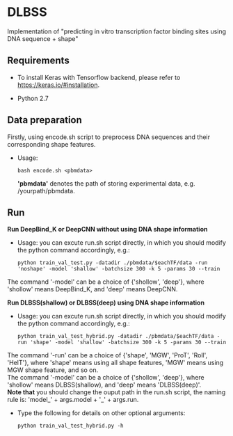 # DLBSS
Implementation of "predicting in vitro transcription factor binding sites using DNA sequence + shape"

## Requirements

+ To install Keras with Tensorflow backend, please refer to https://keras.io/#installation. 

+ Python 2.7

## Data preparation
Firstly, using encode.sh script to preprocess DNA sequences and their corresponding shape features.
+ Usage:
  ```
  bash encode.sh <pbmdata>
  ```
  **'pbmdata'** denotes the path of storing experimental data, e.g. /yourpath/pbmdata.

## Run 
**Run DeepBind_K or DeepCNN without using DNA shape information**
+ Usage: you can excute run.sh script directly, in which you should modify the python command accordingly, e.g.:
  ```
  python train_val_test.py -datadir ./pbmdata/$eachTF/data -run 'noshape' -model 'shallow' -batchsize 300 -k 5 -params 30 --train
  ```
 The command '-model' can be a choice of {'shollow', 'deep'}, where 'shollow' means DeepBind_K, and 'deep' means DeepCNN.
 
**Run DLBSS(shallow) or DLBSS(deep) using DNA shape information**
+ Usage: you can excute run.sh script directly, in which you should modify the python command accordingly, e.g.:
  ```
  python train_val_test_hybrid.py -datadir ./pbmdata/$eachTF/data -run 'shape' -model 'shallow' -batchsize 300 -k 5 -params 30 --train
  ```
The command '-run' can be a choice of {'shape', 'MGW', 'ProT', 'Roll', 'HelT'}, where 'shape' means using all shape features, 'MGW' means using MGW shape feature, and so on.<br />
The command '-model' can be a choice of {'shollow', 'deep'}, where 'shollow' means DLBSS(shallow), and 'deep' means 'DLBSS(deep)'.<br />
**Note that** you should change the ouput path in the run.sh script, the naming rule is: 'model_' + args.model + '_' + args.run.

+ Type the following for details on other optional arguments:
	```
  python train_val_test_hybrid.py -h
	```
